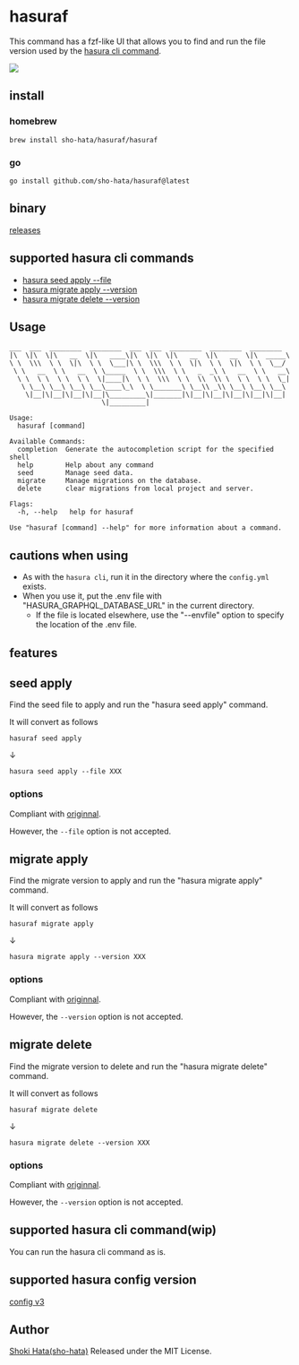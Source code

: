 # hasuraf

This command has a fzf-like UI that allows you to find and run the file version used by the [hasura cli command](https://hasura.io/docs/latest/graphql/core/hasura-cli/index.html).

<img src="https://media2.giphy.com/media/6zZbDw7kLwT81k7fuD/giphy.gif?cid=790b7611491c3b59f640e8c9e9ad7e2d9fdeaa0b2a84cab8&rid=giphy.gif&ct=g">

## install

### homebrew

```
brew install sho-hata/hasuraf/hasuraf
```

### go

```
go install github.com/sho-hata/hasuraf@latest
```

## binary

[releases](https://github.com/sho-hata/hasuraf/releases)

## supported hasura cli commands

- [hasura seed apply --file](https://hasura.io/docs/latest/graphql/core/hasura-cli/hasura_seed_apply.html)
- [hasura migrate apply --version](https://hasura.io/docs/latest/graphql/core/hasura-cli/hasura_migrate_apply.html)
- [hasura migrate delete --version](https://hasura.io/docs/latest/graphql/core/hasura-cli/hasura_migrate_delete.html)

## Usage

```
___  ___  ________  ________  ___  ___  ________  ________  ________
|\  \|\  \|\   __  \|\   ____\|\  \|\  \|\   __  \|\   __  \|\  _____\
\ \  \\\  \ \  \|\  \ \  \___|\ \  \\\  \ \  \|\  \ \  \|\  \ \  \__/
 \ \   __  \ \   __  \ \_____  \ \  \\\  \ \   _  _\ \   __  \ \   __\
  \ \  \ \  \ \  \ \  \|____|\  \ \  \\\  \ \  \\  \\ \  \ \  \ \  \_|
   \ \__\ \__\ \__\ \__\____\_\  \ \_______\ \__\\ _\\ \__\ \__\ \__\
    \|__|\|__|\|__|\|__|\_________\|_______|\|__|\|__|\|__|\|__|\|__|
                       \|_________|

Usage:
  hasuraf [command]

Available Commands:
  completion  Generate the autocompletion script for the specified shell
  help        Help about any command
  seed        Manage seed data.
  migrate     Manage migrations on the database.
  delete      clear migrations from local project and server.

Flags:
  -h, --help   help for hasuraf

Use "hasuraf [command] --help" for more information about a command.
```

## cautions when using

- As with the `hasura cli`, run it in the directory where the `config.yml` exists.
- When you use it, put the .env file with "HASURA_GRAPHQL_DATABASE_URL" in the current directory.
  - If the file is located elsewhere, use the \"--envfile\" option to specify the location of the .env file.

## features

## seed apply

Find the seed file to apply and run the \"hasura seed apply\" command.

It will convert as follows

```
hasuraf seed apply
```

↓

```
hasura seed apply --file XXX
```

### options

Compliant with [originnal](https://hasura.io/docs/latest/graphql/core/hasura-cli/hasura_seed_apply.html#hasura-seed-apply).

However, the `--file` option is not accepted.

## migrate apply

Find the migrate version to apply and run the \"hasura migrate apply\" command.

It will convert as follows

```
hasuraf migrate apply
```

↓

```
hasura migrate apply --version XXX
```

### options

Compliant with [originnal](https://hasura.io/docs/latest/graphql/core/hasura-cli/hasura_migrate_apply.html#hasura-migrate-apply).

However, the `--version` option is not accepted.

## migrate delete

Find the migrate version to delete and run the \"hasura migrate delete\" command.

It will convert as follows

```
hasuraf migrate delete
```

↓

```
hasura migrate delete --version XXX
```

### options

Compliant with [originnal](https://hasura.io/docs/latest/graphql/core/hasura-cli/hasura_migrate_delete.html#hasura-migrate-delete).

However, the `--version` option is not accepted.

## supported hasura cli command(wip)

You can run the hasura cli command as is.

## supported hasura config version

[config v3](https://hasura.io/docs/latest/graphql/core/migrations/upgrade-v3.html)

## Author

[Shoki Hata(sho-hata)](https://github.com/sho-hata) Released under the MIT License.
